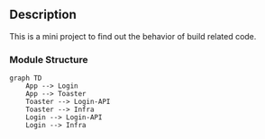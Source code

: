 ## Description

This is a mini project to find out the behavior of build related code.

### Module Structure

```mermaid
graph TD
    App --> Login
    App --> Toaster
    Toaster --> Login-API
    Toaster --> Infra
    Login --> Login-API
    Login --> Infra
```

